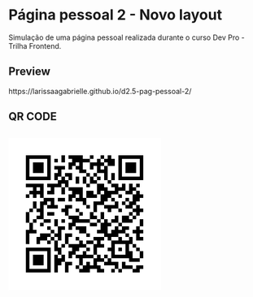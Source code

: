 <h1>Página pessoal 2 - Novo layout </h1>
Simulação de uma página pessoal realizada durante o curso Dev Pro - Trilha Frontend.

<h2>Preview</h2>
https://larissaagabrielle.github.io/d2.5-pag-pessoal-2/

<h2>QR CODE<h2>
<img src="img/frame.png" alt="qr code">